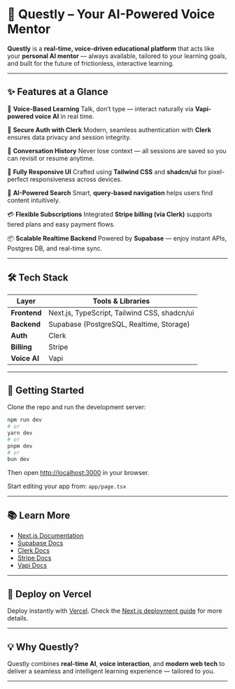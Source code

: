 # 🚀 Questly – Your AI-Powered Voice Mentor

**Questly** is a **real-time, voice-driven educational platform** that acts like your **personal AI mentor** — always available, tailored to your learning goals, and built for the future of frictionless, interactive learning.

---

## ✨ Features at a Glance

🎤 **Voice-Based Learning**
Talk, don’t type — interact naturally via **Vapi-powered voice AI** in real time.

🔐 **Secure Auth with Clerk**
Modern, seamless authentication with **Clerk** ensures data privacy and session integrity.

🔁 **Conversation History**
Never lose context — all sessions are saved so you can revisit or resume anytime.

📱 **Fully Responsive UI**
Crafted using **Tailwind CSS** and **shadcn/ui** for pixel-perfect responsiveness across devices.

🔎 **AI-Powered Search**
Smart, **query-based navigation** helps users find content intuitively.

💳 **Flexible Subscriptions**
Integrated **Stripe billing (via Clerk)** supports tiered plans and easy payment flows.

📦 **Scalable Realtime Backend**
Powered by **Supabase** — enjoy instant APIs, Postgres DB, and real-time sync.

---

## 🛠 Tech Stack

| Layer        | Tools & Libraries                            |
| ------------ | -------------------------------------------- |
| **Frontend** | Next.js, TypeScript, Tailwind CSS, shadcn/ui |
| **Backend**  | Supabase (PostgreSQL, Realtime, Storage)     |
| **Auth**     | Clerk                                        |
| **Billing**  | Stripe                                       |
| **Voice AI** | Vapi                                         |

---

## 🚀 Getting Started

Clone the repo and run the development server:

```bash
npm run dev
# or
yarn dev
# or
pnpm dev
# or
bun dev
```

Then open [http://localhost:3000](http://localhost:3000) in your browser.

Start editing your app from: `app/page.tsx`

---

## 📚 Learn More

* [Next.js Documentation](https://nextjs.org/docs)
* [Supabase Docs](https://supabase.com/docs)
* [Clerk Docs](https://clerk.dev/docs)
* [Stripe Docs](https://stripe.com/docs)
* [Vapi Docs](https://docs.vapi.ai/)

---

## 🚢 Deploy on Vercel

Deploy instantly with [Vercel](https://vercel.com/new).
Check the [Next.js deployment guide](https://nextjs.org/docs/app/building-your-application/deploying) for more details.

---

## 💡 Why Questly?

Questly combines **real-time AI**, **voice interaction**, and **modern web tech** to deliver a seamless and intelligent learning experience — tailored to you.

---
